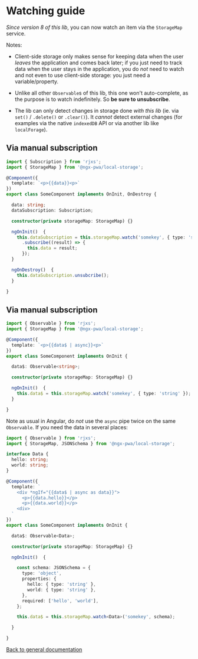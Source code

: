 # Watching guide

*Since version 8 of this lib*, you can now watch an item via the `StorageMap` service.

Notes:

- Client-side storage only makes sense for keeping data when the user *leaves* the application
and comes back later; if you just need to track data when the user stays in the application,
you do *not* need to watch and not even to use client-side storage: you just need a variable/property.

- Unlike all other `Observable`s of this lib, this one won't auto-complete,
as the purpose is to watch indefinitely. So **be sure to unsubscribe**.

- The lib can only detect changes in storage done *with this lib* (ie. via `set()` / `.delete()` or `.clear()`).
It *cannot* detect external changes (for examples via the native `indexedDB` API or via another lib like `localForage`).

## Via manual subscription

```typescript
import { Subscription } from 'rjxs';
import { StorageMap } from '@ngx-pwa/local-storage';

@Component({
  template: `<p>{{data}}<p>`
})
export class SomeComponent implements OnInit, OnDestroy {

  data: string;
  dataSubscription: Subscription;

  constructor(private storageMap: StorageMap) {}

  ngOnInit()  {
    this.dataSubscription = this.storageMap.watch('somekey', { type: 'string' })
      .subscribe((result) => {
        this.data = result;
      });
  }

  ngOnDestroy()  {
    this.dataSubscription.unsubcribe();
  }

}
```

## Via manual subscription

```typescript
import { Observable } from 'rjxs';
import { StorageMap } from '@ngx-pwa/local-storage';

@Component({
  template: `<p>{{data$ | async}}<p>`
})
export class SomeComponent implements OnInit {

  data$: Observable<string>;

  constructor(private storageMap: StorageMap) {}

  ngOnInit()  {
    this.data$ = this.storageMap.watch('somekey', { type: 'string' });
  }

}
```

Note as usual in Angular, do *not* use the `async` pipe twice on the same `Observable`.
If you need the data in several places:

```typescript
import { Observable } from 'rjxs';
import { StorageMap, JSONSchema } from '@ngx-pwa/local-storage';

interface Data {
  hello: string;
  world: string;
}

@Component({
  template: `
    <div *ngIf="{{data$ | async as data}}">
      <p>{{data.hello}}</p>
      <p>{{data.world}}</p>
    <div>
  `
})
export class SomeComponent implements OnInit {

  data$: Observable<Data>;

  constructor(private storageMap: StorageMap) {}

  ngOnInit()  {

    const schema: JSONSchema = {
      type: 'object',
      properties: {
        hello: { type: 'string' },
        world: { type: 'string' },
      },
      required: ['hello', 'world'],
    };

    this.data$ = this.storageMap.watch<Data>('somekey', schema);

  }

}
```

[Back to general documentation](../README.md)
